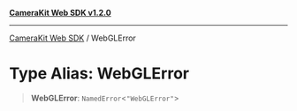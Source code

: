 [**CameraKit Web SDK v1.2.0**](../README.md)

***

[CameraKit Web SDK](../globals.md) / WebGLError

# Type Alias: WebGLError

> **WebGLError**: `NamedError`\<`"WebGLError"`\>
